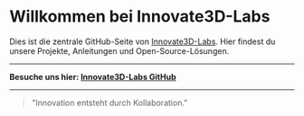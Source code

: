 # Willkommen bei Innovate3D-Labs

Dies ist die zentrale GitHub-Seite von [Innovate3D-Labs](https://github.com/Innovate3D-Labs). Hier findest du unsere Projekte, Anleitungen und Open-Source-Lösungen.

---

**Besuche uns hier: [Innovate3D-Labs GitHub](https://github.com/Innovate3D-Labs)**

---

> "Innovation entsteht durch Kollaboration."
